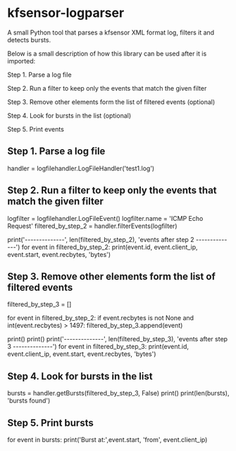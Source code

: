 kfsensor-logparser
==================

A small Python tool that parses a kfsensor XML format log, filters it and detects bursts.

Below is a small description of how this library can be used after it is imported:

Step 1. Parse a log file 

Step 2. Run a filter to keep only the events that match the given filter

Step 3. Remove other elements form the list of filtered events (optional)

Step 4. Look for bursts in the list (optional) 

Step 5. Print events

Step 1. Parse a log file
-------------------------
handler = logfilehandler.LogFileHandler('test1.log')

Step 2. Run a filter to keep only the events that match the given filter
-------------------------------------------------------------------------
logfilter = logfilehandler.LogFileEvent()
logfilter.name = 'ICMP Echo Request'
filtered_by_step_2 = handler.filterEvents(logfilter)

print('--------------', len(filtered_by_step_2), 'events after step 2 --------------')
for event in filtered_by_step_2:
    print(event.id, event.client_ip, event.start, event.recbytes, 'bytes')

Step 3. Remove other elements form the list of filtered events
---------------------------------------------------------------
filtered_by_step_3 = []

for event in filtered_by_step_2:
    if event.recbytes is not None and int(event.recbytes) > 1497:
        filtered_by_step_3.append(event)

print()
print()
print('--------------', len(filtered_by_step_3), 'events after step 3 --------------')
for event in filtered_by_step_3:
    print(event.id, event.client_ip, event.start, event.recbytes, 'bytes')

Step 4. Look for bursts in the list
------------------------------------
bursts = handler.getBursts(filtered_by_step_3, False)
print()
print(len(bursts), 'bursts found')

Step 5. Print bursts
---------------------
for event in bursts:
    print('Burst at:',event.start, 'from', event.client_ip)
